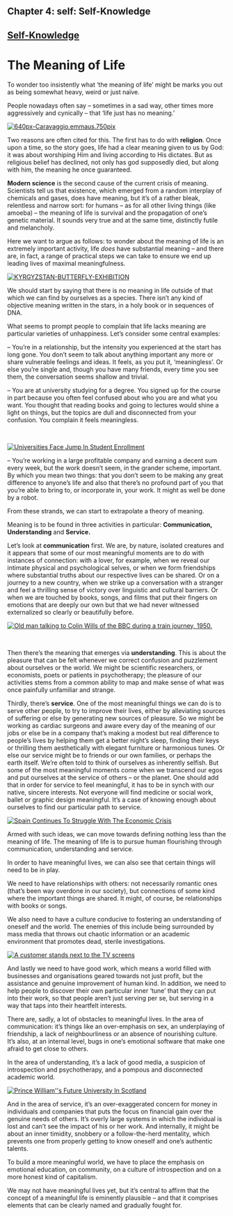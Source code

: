 Chapter  4: self: Self-Knowledge
-------------------------------

[Self-Knowledge](../category/self/self-knowledge/index.html)
------------------------------------------------------------

The Meaning of Life
===================

To wonder too insistently what ‘the meaning of life’ might be marks you out as being somewhat heavy, weird or just naïve.

People nowadays often say – sometimes in a sad way, other times more aggressively and cynically – that ‘life just has no meaning.’

[![640px-Caravaggio.emmaus.750pix](http://i2.wp.com/www.thebookoflife.org/wp-content/uploads/2015/02/640px-Caravaggio.emmaus.750pix.jpg?resize=635%2C448)](http://i1.wp.com/www.thebookoflife.org/wp-content/uploads/2015/02/640px-Caravaggio.emmaus.750pix.jpg)

Two reasons are often cited for this. The first has to do with **religion**. Once upon a time, so the story goes, life had a clear meaning given to us by God: it was about worshiping Him and living according to His dictates. But as religious belief has declined, not only has god supposedly died, but along with him, the meaning he once guaranteed.

**Modern science** is the second cause of the current crisis of meaning. Scientists tell us that existence, which emerged from a random interplay of chemicals and gases, does have meaning, but it’s of a rather bleak, relentless and narrow sort: for humans – as for all other living things (like amoeba) – the meaning of life is survival and the propagation of one’s genetic material. It sounds very true and at the same time, distinctly futile and melancholy.

Here we want to argue as follows: to wonder about the meaning of life is an extremely important activity, life *does* have substantial meaning – and there are, in fact, a range of practical steps we can take to ensure we end up leading lives of maximal meaningfulness.

[![KYRGYZSTAN-BUTTERFLY-EXHIBITION](http://i1.wp.com/www.thebookoflife.org/wp-content/uploads/2015/02/461220924.jpg?resize=635%2C435)](http://i0.wp.com/www.thebookoflife.org/wp-content/uploads/2015/02/461220924.jpg)

We should start by saying that there is no meaning in life outside of that which we can find by ourselves as a species. There isn’t any kind of objective meaning written in the stars, in a holy book or in sequences of DNA.

What seems to prompt people to complain that life lacks meaning are particular varieties of unhappiness. Let’s consider some central examples:

– You’re in a relationship, but the intensity you experienced at the start has long gone. You don’t seem to talk about anything important any more or share vulnerable feelings and ideas. It feels, as you put it, ‘meaningless’. Or else you’re single and, though you have many friends, every time you see them, the conversation seems shallow and trivial.

– You are at university studying for a degree. You signed up for the course in part because you often feel confused about who you are and what you want. You thought that reading books and going to lectures would shine a light on things, but the topics are dull and disconnected from your confusion. You complain it feels meaningless.

 

[![Universities Face Jump In Student Enrollment](http://i2.wp.com/www.thebookoflife.org/wp-content/uploads/2015/02/129033328.jpg?resize=635%2C427)](http://i1.wp.com/www.thebookoflife.org/wp-content/uploads/2015/02/129033328.jpg)

– You’re working in a large profitable company and earning a decent sum every week, but the work doesn’t seem, in the grander scheme, important. By which you mean two things: that you don’t seem to be making any great difference to anyone’s life and also that there’s no profound part of you that you’re able to bring to, or incorporate in, your work. It might as well be done by a robot.

From these strands, we can start to extrapolate a theory of meaning.

Meaning is to be found in three activities in particular: **Communication, Understanding** and **Service.**

Let’s look at **communication** first. We are, by nature, isolated creatures and it appears that some of our most meaningful moments are to do with instances of connection: with a lover, for example, when we reveal our intimate physical and psychological selves, or when we form friendships where substantial truths about our respective lives can be shared. Or on a journey to a new country, when we strike up a conversation with a stranger and feel a thrilling sense of victory over linguistic and cultural barriers. Or when we are touched by books, songs, and films that put their fingers on emotions that are deeply our own but that we had never witnessed externalized so clearly or beautifully before.

[![Old man talking to Colin Wills of the BBC during a train journey, 1950.](http://i0.wp.com/www.thebookoflife.org/wp-content/uploads/2015/02/907711071.jpg?resize=635%2C425)](http://i0.wp.com/www.thebookoflife.org/wp-content/uploads/2015/02/907711071.jpg)

 

Then there’s the meaning that emerges via **understanding**. This is about the pleasure that can be felt whenever we correct confusion and puzzlement about ourselves or the world. We might be scientific researchers, or economists, poets or patients in psychotherapy; the pleasure of our activities stems from a common ability to map and make sense of what was once painfully unfamiliar and strange.

Thirdly, there’s **service**. One of the most meaningful things we can do is to serve other people, to try to improve their lives, either by alleviating sources of suffering or else by generating new sources of pleasure. So we might be working as cardiac surgeons and aware every day of the meaning of our jobs or else be in a company that’s making a modest but real difference to people’s lives by helping them get a better night’s sleep, finding their keys or thrilling them aesthetically with elegant furniture or harmonious tunes. Or else our service might be to friends or our own families, or perhaps the earth itself. We’re often told to think of ourselves as inherently selfish. But some of the most meaningful moments come when we transcend our egos and put ourselves at the service of others – or the planet. One should add that in order for service to feel meaningful, it has to be in synch with our native, sincere interests. Not everyone will find medicine or social work, ballet or graphic design meaningful. It’s a case of knowing enough about ourselves to find our particular path to service.

[![Spain Continues To Struggle With The Economic Crisis](http://i2.wp.com/www.thebookoflife.org/wp-content/uploads/2015/02/146089987.jpg?resize=635%2C423)](http://i2.wp.com/www.thebookoflife.org/wp-content/uploads/2015/02/146089987.jpg)

Armed with such ideas, we can move towards defining nothing less than the meaning of life. The meaning of life is to pursue human flourishing through communication, understanding and service.

In order to have meaningful lives, we can also see that certain things will need to be in play.

We need to have relationships with others: not necessarily romantic ones (that’s been way overdone in our society), but connections of some kind where the important things are shared. It might, of course, be relationships with books or songs.

We also need to have a culture conducive to fostering an understanding of oneself and the world. The enemies of this include being surrounded by mass media that throws out chaotic information or an academic environment that promotes dead, sterile investigations.

[![A customer stands next to the TV screens](http://i2.wp.com/www.thebookoflife.org/wp-content/uploads/2015/02/135830920.jpg?resize=635%2C320)](http://i1.wp.com/www.thebookoflife.org/wp-content/uploads/2015/02/135830920.jpg)

And lastly we need to have good work, which means a world filled with businesses and organisations geared towards not just profit, but the assistance and genuine improvement of human kind. In addition, we need to help people to discover their own particular inner ‘tune’ that they can put into their work, so that people aren’t just serving per se, but serving in a way that taps into their heartfelt interests.

There are, sadly, a lot of obstacles to meaningful lives. In the area of communication: it’s things like an over-emphasis on sex, an underplaying of friendship, a lack of neighbourliness or an absence of nourishing culture. It’s also, at an internal level, bugs in one’s emotional software that make one afraid to get close to others.

In the area of understanding, it’s a lack of good media, a suspicion of introspection and psychotherapy, and a pompous and disconnected academic world.

[![Prince William''s Future University In Scotland](http://i1.wp.com/www.thebookoflife.org/wp-content/uploads/2015/02/1323531.jpg?resize=635%2C423)](http://i1.wp.com/www.thebookoflife.org/wp-content/uploads/2015/02/1323531.jpg)

And in the area of service, it’s an over-exaggerated concern for money in individuals and companies that puts the focus on financial gain over the genuine needs of others. It’s overly large systems in which the individual is lost and can’t see the impact of his or her work. And internally, it might be about an inner timidity, snobbery or a follow-the-herd mentality, which prevents one from properly getting to know oneself and one’s authentic talents.

To build a more meaningful world, we have to place the emphasis on emotional education, on community, on a culture of introspection and on a more honest kind of capitalism.

We may not have meaningful lives yet, but it’s central to affirm that the concept of a meaningful life is eminently plausible – and that it comprises elements that can be clearly named and gradually fought for.

